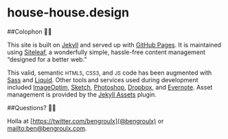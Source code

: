 # house-house.design

##Colophon ✌🏼

This site is built on [Jekyll](https://github.com/mojombo/jekyll) and served up with [GitHub Pages](https://pages.github.com/). It is maintained using [Siteleaf](http://www.siteleaf.com/), a wonderfully simple, hassle-free content management “designed for a better web.” 

This valid, semantic <small>HTML5</small>, <small>CSS3</small>, and <small>JS</small> code has been augmented with [Sass](http://sass-lang.com) and [Liquid](https://shopify.github.io/liquid/). Other tools and services used during development included [ImageOptim](https://imageoptim.com), [Sketch](https://sketchapp.com/), [Photoshop](https://adobe.com/products/photoshop.html), [Dropbox](http://db.tt/UcJiWAr), and [Evernote](https://www.evernote.com/referral/Registration.action?sig=44ace5a54bfead63c4100e39c6c88d3d&uid=40197877). Asset management is provided by the [Jekyll Assets](https://github.com/ixti/jekyll-assets) plugin.

##Questions? 👋🏼

Holla at [https://twitter.com/bengroulx](@bengroulx) or [mailto:ben@bengroulx.com](ben@bengroulx.com).

